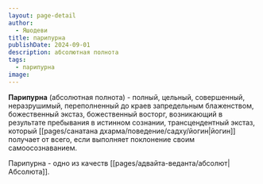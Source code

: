 ```yaml
---
layout: page-detail
author:
  - Яшодеви
title: парипурна
publishDate: 2024-09-01
description: абсолютная полнота
tags:
  - парипурна
image:
---
```

**Парипурна** (абсолютная полнота) - полный, цельный, совершенный, неразрушимый, переполненный до краев запредельным блаженством, божественный экстаз, божественный восторг, возникающий в результате пребывания в истинном сознании, трансцендентный экстаз, который [[pages/санатана дхарма/поведение/садху/йогин|йогин]] получает от всего, если выполняет поклонение своим самоосознаванием.

Парипурна - одно из качеств [[pages/адвайта-веданта/абсолют|Абсолюта]].

